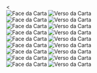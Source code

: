 <!-- index.html -->

<!DOCTYPE html>
<html lang="en">
<head>
  <meta charset="UTF-8">

  <title>Jogo da Memória</title>

  <link rel="stylesheet" href="./styles.css">
</head>
<body>
  <script src="./scripts.js"></script>
</body>
</html>
<<section class="memory-game">
  <div class="memory-card">
    <img class="front-face" src="img/react.svg" alt="Face da Carta">
    <img class="back-face" src="img/js-badge.svg" alt="Verso da Carta">
  </div>

  <div class="memory-card">
    <img class="front-face" src="img/react.svg" alt="Face da Carta">
    <img class="back-face" src="img/js-badge.svg" alt="Verso da Carta">
  </div>

  <div class="memory-card">
    <img class="front-face" src="img/angular.svg" alt="Face da Carta">
    <img class="back-face" src="img/js-badge.svg" alt="Verso da Carta">
  </div>

  <div class="memory-card">
    <img class="front-face" src="img/angular.svg" alt="Face da Carta">
    <img class="back-face" src="img/js-badge.svg" alt="Verso da Carta">
  </div>

  <div class="memory-card">
    <img class="front-face" src="img/ember.svg" alt="Face da Carta">
    <img class="back-face" src="img/js-badge.svg" alt="Verso da Carta">
  </div>

  <div class="memory-card">
    <img class="front-face" src="img/ember.svg" alt="Face da Carta">
    <img class="back-face" src="img/js-badge.svg" alt="Verso da Carta">
  </div>

  <div class="memory-card">
    <img class="front-face" src="img/vue.svg" alt="Face da Carta">
    <img class="back-face" src="img/js-badge.svg" alt="Verso da Carta">
  </div>

  <div class="memory-card">
    <img class="front-face" src="img/vue.svg" alt="Face da Carta">
    <img class="back-face" src="img/js-badge.svg" alt="Verso da Carta">
  </div>

  <div class="memory-card">
  <img class="front-face" src="img/react.svg" alt="Face da Carta">
  <img class="back-face" src="img/js-badge.svg" alt="Verso da Carta">
</div>
  
